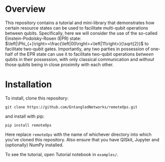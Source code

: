 # Overview
This repository contains a tutorial and mini-library that demonstrates how certain resource states can be used to facilitate multi-qubit operations between qubits.
Specifically, here we will consider the use of the so-called Einstein-Podolsky-Rosen (EPR) state: $\left|\Phi_{+}\right>=\frac{\left|00\right>+\left|11\right>}{\sqrt{2}}$ to facilitate two-qubit gates.
Importantly, any two parties in possession of one-half of the EPR state can use it to facilitate two-qubit operations <i>between</i> qubits in their possession, with only classical communication and <i>without</i> those qubits being in close proximity with each other.

# Installation
To install, clone this repository:
```
git clone https://github.com/EntangledNetworks/remoteOps.git
```

 and install with pip:

```
pip install remoteOps
```
Here replace `remoteOps` with the name of whichever directory into which you've cloned this repository. Also ensure that you have QISkit, Jupyter and (optionally) NumPy installed.

To see the tutorial, open Tutorial notebook in `examples/`.

